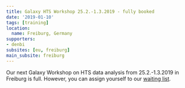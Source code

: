 ```yaml
---
title: Galaxy HTS Workshop 25.2.-1.3.2019 - fully booked
date: '2019-01-10'
tags: [training]
location:
  name: Freiburg, Germany
supporters:
- denbi
subsites: [eu, freiburg]
main_subsite: freiburg
---
```


Our next Galaxy Workshop on HTS data analysis from 25.2.-1.3.2019 in Freiburg is full.
However, you can assign yourself to our [waiting list](https://goo.gl/forms/gDJuKXf3kl7GAndD3).


